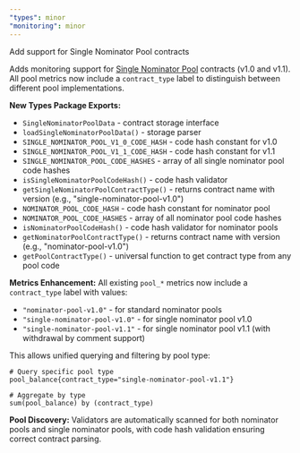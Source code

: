 ```yaml
---
"types": minor
"monitoring": minor
---
```


Add support for Single Nominator Pool contracts

Adds monitoring support for [Single Nominator Pool](https://github.com/ton-blockchain/mytonctrl/tree/master/mytoncore/contracts/single-nominator-pool) contracts (v1.0 and v1.1). All pool metrics now include a `contract_type` label to distinguish between different pool implementations.

**New Types Package Exports:**
- `SingleNominatorPoolData` - contract storage interface
- `loadSingleNominatorPoolData()` - storage parser
- `SINGLE_NOMINATOR_POOL_V1_0_CODE_HASH` - code hash constant for v1.0
- `SINGLE_NOMINATOR_POOL_V1_1_CODE_HASH` - code hash constant for v1.1
- `SINGLE_NOMINATOR_POOL_CODE_HASHES` - array of all single nominator pool code hashes
- `isSingleNominatorPoolCodeHash()` - code hash validator
- `getSingleNominatorPoolContractType()` - returns contract name with version (e.g., "single-nominator-pool-v1.0")
- `NOMINATOR_POOL_CODE_HASH` - code hash constant for nominator pool
- `NOMINATOR_POOL_CODE_HASHES` - array of all nominator pool code hashes
- `isNominatorPoolCodeHash()` - code hash validator for nominator pools
- `getNominatorPoolContractType()` - returns contract name with version (e.g., "nominator-pool-v1.0")
- `getPoolContractType()` - universal function to get contract type from any pool code

**Metrics Enhancement:**
All existing `pool_*` metrics now include a `contract_type` label with values:
- `"nominator-pool-v1.0"` - for standard nominator pools
- `"single-nominator-pool-v1.0"` - for single nominator pool v1.0
- `"single-nominator-pool-v1.1"` - for single nominator pool v1.1 (with withdrawal by comment support)

This allows unified querying and filtering by pool type:
```promql
# Query specific pool type
pool_balance{contract_type="single-nominator-pool-v1.1"}

# Aggregate by type
sum(pool_balance) by (contract_type)
```

**Pool Discovery:** Validators are automatically scanned for both nominator pools and single nominator pools, with code hash validation ensuring correct contract parsing.

